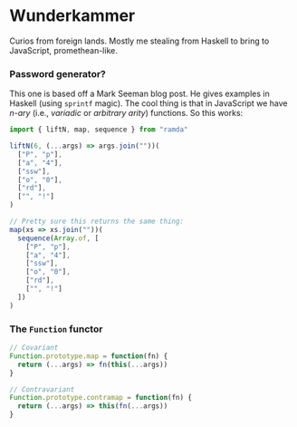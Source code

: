 # Wunderkammer

Curios from foreign lands. Mostly me stealing from Haskell to bring to JavaScript, promethean-like.

### Password generator?
This one is based off a Mark Seeman blog post.
He gives examples in Haskell (using `sprintf` magic).
The cool thing is that in JavaScript we have _n-ary_ (i.e., _variadic_ or _arbitrary arity_) functions. So this works:

```js
import { liftN, map, sequence } from "ramda"

liftN(6, (...args) => args.join(""))(
  ["P", "p"],
  ["a", "4"],
  ["ssw"],
  ["o", "0"],
  ["rd"],
  ["", "!"]
)

// Pretty sure this returns the same thing:
map(xs => xs.join(""))(
  sequence(Array.of, [
    ["P", "p"],
    ["a", "4"],
    ["ssw"],
    ["o", "0"],
    ["rd"],
    ["", "!"]
  ])
)
```

### The `Function` functor

```js
// Covariant
Function.prototype.map = function(fn) {
  return (...args) => fn(this(...args))
}

// Contravariant
Function.prototype.contramap = function(fn) {
  return (...args) => this(fn(...args))
}
```
